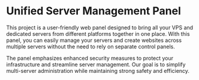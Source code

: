 <h1>Unified Server Management Panel</h1>
<p>
  This project is a user-friendly web panel designed to bring all your VPS and dedicated servers from different platforms together in one place.
  With this panel, you can easily manage your servers and create websites across multiple servers without the need to rely on separate control panels.
</p>
<p>
  The panel emphasizes enhanced security measures to protect your infrastructure and streamline server management.
  Our goal is to simplify multi-server administration while maintaining strong safety and efficiency.
</p>
